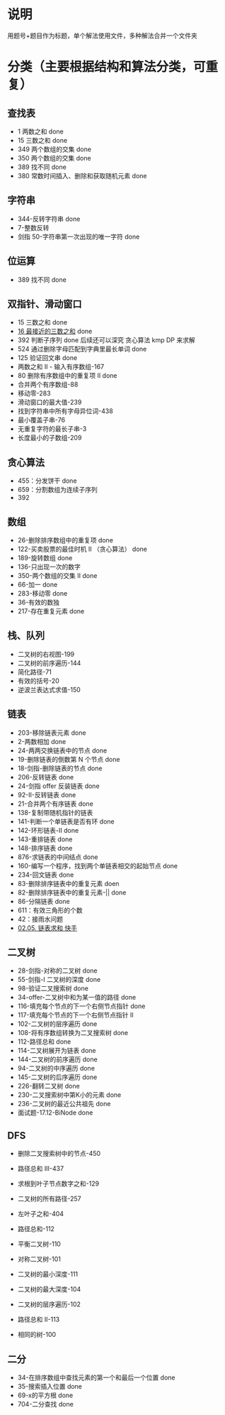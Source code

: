 # 说明

用题号+题目作为标题，单个解法使用文件，多种解法合并一个文件夹

# 分类（主要根据结构和算法分类，可重复）

## 查找表

- 1 两数之和 done
- 15 三数之和 done
- 349 两个数组的交集 done
- 350 两个数组的交集 done
- 389 找不同 done
- 380 常数时间插入、删除和获取随机元素 done

## 字符串

- 344-反转字符串 done
- 7-整数反转
- 剑指 50-字符串第一次出现的唯一字符 done

## 位运算

- 389 找不同 done

## 双指针、滑动窗口

- 15 三数之和 done
- [16 最接近的三数之和](https://leetcode-cn.com/problems/3sum-closest/) done
- 392 判断子序列 done 后续还可以深究 贪心算法 kmp DP 来求解
- 524 通过删除字母匹配到字典里最长单词 done
- 125 验证回文串 done
- 两数之和 II - 输入有序数组-167
- 80 删除有序数组中的重复项 II done
- 合并两个有序数组-88
- 移动零-283
- 滑动窗口的最大值-239
- 找到字符串中所有字母异位词-438
- 最小覆盖子串-76
- 无重复字符的最长子串-3
- 长度最小的子数组-209

## 贪心算法

- 455：分发饼干 done
- 659：分割数组为连续子序列
- 392

## 数组

- 26-删除排序数组中的重复项 done
- 122-买卖股票的最佳时机 II （贪心算法） done
- 189-旋转数组 done
- 136-只出现一次的数字
- 350-两个数组的交集 II done
- 66-加一 done
- 283-移动零 done
- 36-有效的数独
- 217-存在重复元素 done

## 栈、队列

- 二叉树的右视图-199
- 二叉树的前序遍历-144
- 简化路径-71
- 有效的括号-20
- 逆波兰表达式求值-150

## 链表

- 203-移除链表元素 done
- 2-两数相加 done
- 24-两两交换链表中的节点 done
- 19-删除链表的倒数第 N 个节点 done
- 18-剑指-删除链表的节点 done
- 206-反转链表 done
- 24-剑指 offer 反装链表 done
- 92-II-反转链表 done
- 21-合并两个有序链表 done
- 138-复制带随机指针的链表
- 141-判断一个单链表是否有环 done
- 142-环形链表-II done
- 143-重排链表 done
- 148-排序链表 done
- 876-求链表的中间结点 done
- 160-编写一个程序，找到两个单链表相交的起始节点 done
- 234-回文链表 done
- 83-删除排序链表中的重复元素 doen
- 82-删除排序链表中的重复元素-|| done
- 86-分隔链表 done
- 611：有效三角形的个数
- 42：接雨水问题
- [02.05. 链表求和 快手](https://leetcode-cn.com/problems/sum-lists-lcci/)

## 二叉树

- 28-剑指-对称的二叉树 done
- 55-剑指-I 二叉树的深度 done
- 98-验证二叉搜索树 done
- 34-offer-二叉树中和为某一值的路径 done
- 116-填充每个节点的下一个右侧节点指针 done
- 117-填充每个节点的下一个右侧节点指针 II 
- 102-二叉树的层序遍历 done
- 108-将有序数组转换为二叉搜索树 done
- 112-路径总和 done
- 114-二叉树展开为链表 done
- 144-二叉树的前序遍历 done
- 94-二叉树的中序遍历 done
- 145-二叉树的后序遍历 done
- 226-翻转二叉树 done
- 230-二叉搜索树中第K小的元素 done
- 236-二叉树的最近公共祖先 done
- 面试题-17.12-BiNode done

## DFS

- 删除二叉搜索树中的节点-450

- 路径总和 III-437

- 求根到叶子节点数字之和-129

- 二叉树的所有路径-257

- 左叶子之和-404

- 路径总和-112

- 平衡二叉树-110

- 对称二叉树-101

- 二叉树的最小深度-111

- 二叉树的最大深度-104

- 二叉树的层序遍历-102

- 路径总和 II-113

- 相同的树-100

## 二分
- 34-在排序数组中查找元素的第一个和最后一个位置 done
- 35-搜索插入位置 done
- 69-x的平方根 done
- 704-二分查找 done
